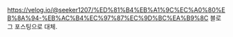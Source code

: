 https://velog.io/@seeker1207/%ED%81%B4%EB%A1%9C%EC%A0%80%EB%8A%94-%EB%AC%B4%EC%97%87%EC%9D%BC%EA%B9%8C
블로그 포스팅으로 대체.
